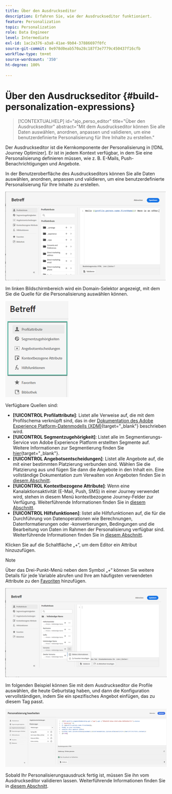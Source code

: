 ```yaml
---
title: Über den Ausdruckseditor
description: Erfahren Sie, wie der Ausdruckseditor funktioniert.
feature: Personalization
topic: Personalization
role: Data Engineer
level: Intermediate
exl-id: 1ac2a376-a3a8-41ae-9b04-37886697f0fc
source-git-commit: 0e978d0eab570a28c187f3e7779c450437f16cfb
workflow-type: tm+mt
source-wordcount: '350'
ht-degree: 100%

---
```


# Über den Ausdruckseditor {#build-personalization-expressions}

>[!CONTEXTUALHELP]
>id="ajo_perso_editor"
>title="Über den Ausdruckseditor"
>abstract="Mit dem Ausdruckseditor können Sie alle Daten auswählen, anordnen, anpassen und validieren, um eine benutzerdefinierte Personalisierung für Ihre Inhalte zu erstellen."

Der Ausdruckseditor ist die Kernkomponente der Personalisierung in [!DNL Journey Optimizer]. Er ist in jedem Kontext verfügbar, in dem Sie eine Personalisierung definieren müssen, wie z. B. E-Mails, Push-Benachrichtigungen und Angebote.

In der Benutzeroberfläche des Ausdruckseditors können Sie alle Daten auswählen, anordnen, anpassen und validieren, um eine benutzerdefinierte Personalisierung für Ihre Inhalte zu erstellen.

![](assets/perso_ee1.png)

Im linken Bildschirmbereich wird ein Domain-Selektor angezeigt, mit dem Sie die Quelle für die Personalisierung auswählen können.

![](assets/perso_ee3.png)

Verfügbare Quellen sind:

* **[!UICONTROL Profilattribute]**: Listet alle Verweise auf, die mit dem Profilschema verknüpft sind, das in der [Dokumentation des Adobe Experience Platform-Datenmodells (XDM)](https://experienceleague.adobe.com/docs/experience-platform/xdm/home.html?lang=de){target=&quot;_blank&quot;} beschrieben wird.
* **[!UICONTROL Segmentzugehörigkeit]**: Listet alle im Segmentierungs-Service von Adobe Experience Platform erstellten Segmente auf. Weitere Informationen zur Segmentierung finden Sie [hier](https://experienceleague.adobe.com/docs/experience-platform/segmentation/home.html?lang=de){target=&quot;_blank&quot;}.
* **[!UICONTROL Angebotsentscheidungen]**: Listet alle Angebote auf, die mit einer bestimmten Platzierung verbunden sind. Wählen Sie die Platzierung aus und fügen Sie dann die Angebote in den Inhalt ein. Eine vollständige Dokumentation zum Verwalten von Angeboten finden Sie in [diesem Abschnitt](../design/deliver-personalized-offers.md).
* **[!UICONTROL Kontextbezogene Attribute]**: Wenn eine Kanalaktionsaktivität (E-Mail, Push, SMS) in einer Journey verwendet wird, stehen in diesem Menü kontextbezogene Journey-Felder zur Verfügung. Weiterführende Informationen finden Sie in [diesem Abschnitt](personalization-use-case.md).
* **[!UICONTROL Hilfsfunktionen]**: listet alle Hilfsfunktionen auf, die für die Durchführung von Datenoperationen wie Berechnungen, Datenformatierungen oder -konvertierungen, Bedingungen und die Bearbeitung von Daten im Rahmen der Personalisierung verfügbar sind. Weiterführende Informationen finden Sie in [diesem Abschnitt](functions/functions.md).

Klicken Sie auf die Schaltfläche „+“, um dem Editor ein Attribut hinzuzufügen.

>[!NOTE]
>
>Über das Drei-Punkt-Menü neben dem Symbol „+“ können Sie weitere Details für jede Variable abrufen und Ihre am häufigsten verwendeten Attribute zu den [Favoriten](personalization-favorites.md) hinzufügen.

![](assets/attribute-details.png)

Im folgenden Beispiel können Sie mit dem Ausdruckseditor die Profile auswählen, die heute Geburtstag haben, und dann die Konfiguration vervollständigen, indem Sie ein spezifisches Angebot einfügen, das zu diesem Tag passt.

![](assets/perso_ee2.png)

Sobald Ihr Personalisierungsausdruck fertig ist, müssen Sie ihn vom Ausdruckseditor validieren lassen. Weiterführende Informationen finden Sie in [diesem Abschnitt](personalization-validation.md).
